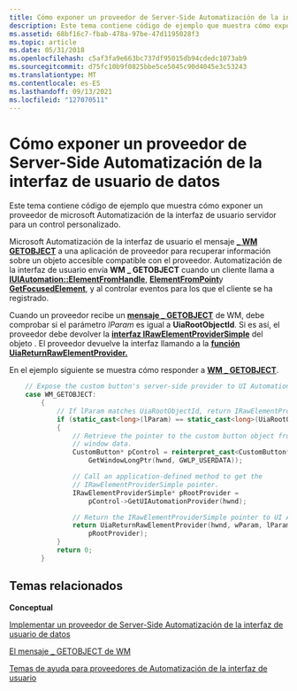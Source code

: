 ```yaml
---
title: Cómo exponer un proveedor de Server-Side Automatización de la interfaz de usuario de datos
description: Este tema contiene código de ejemplo que muestra cómo exponer un proveedor de microsoft Automatización de la interfaz de usuario servidor para un control personalizado.
ms.assetid: 68bf16c7-fbab-478a-97be-47d1195028f3
ms.topic: article
ms.date: 05/31/2018
ms.openlocfilehash: c5af3fa9e663bc737df95015db94cdedc1073ab9
ms.sourcegitcommit: d75fc10b9f0825bbe5ce5045c90d4045e3c53243
ms.translationtype: MT
ms.contentlocale: es-ES
ms.lasthandoff: 09/13/2021
ms.locfileid: "127070511"
---
```

# <a name="how-to-expose-a-server-side-ui-automation-provider"></a>Cómo exponer un proveedor de Server-Side Automatización de la interfaz de usuario de datos

Este tema contiene código de ejemplo que muestra cómo exponer un proveedor de microsoft Automatización de la interfaz de usuario servidor para un control personalizado.

Microsoft Automatización de la interfaz de usuario el mensaje [**\_ WM GETOBJECT**](wm-getobject.md) a una aplicación de proveedor para recuperar información sobre un objeto accesible compatible con el proveedor. Automatización de la interfaz de usuario envía **WM \_ GETOBJECT** cuando un cliente llama a [**IUIAutomation::ElementFromHandle**](/windows/desktop/api/UIAutomationClient/nf-uiautomationclient-iuiautomation-elementfromhandle), [**ElementFromPoint**](/windows/desktop/api/UIAutomationClient/nf-uiautomationclient-iuiautomation-elementfrompoint)y [**GetFocusedElement**](/windows/desktop/api/UIAutomationClient/nf-uiautomationclient-iuiautomation-getfocusedelement), y al controlar eventos para los que el cliente se ha registrado.

Cuando un proveedor recibe un [**mensaje \_ GETOBJECT**](wm-getobject.md) de WM, debe comprobar si el parámetro *lParam* es igual a **UiaRootObjectId**. Si es así, el proveedor debe devolver la [**interfaz IRawElementProviderSimple**](/windows/desktop/api/UIAutomationCore/nn-uiautomationcore-irawelementprovidersimple) del objeto . El proveedor devuelve la interfaz llamando a la [**función UiaReturnRawElementProvider.**](/windows/desktop/api/UIAutomationCoreApi/nf-uiautomationcoreapi-uiareturnrawelementprovider)

En el ejemplo siguiente se muestra cómo responder a [**WM \_ GETOBJECT**](wm-getobject.md).


```C++
    // Expose the custom button's server-side provider to UI Automation.
    case WM_GETOBJECT:
        {
            // If lParam matches UiaRootObjectId, return IRawElementProviderSimple.
            if (static_cast<long>(lParam) == static_cast<long>(UiaRootObjectId))
            {
                // Retrieve the pointer to the custom button object from the
                // window data.
                CustomButton* pControl = reinterpret_cast<CustomButton*>(
                    GetWindowLongPtr(hwnd, GWLP_USERDATA));

                // Call an application-defined method to get the
                // IRawElementProviderSimple pointer.
                IRawElementProviderSimple* pRootProvider = 
                    pControl->GetUIAutomationProvider(hwnd);

                // Return the IRawElementProviderSimple pointer to UI Automation.
                return UiaReturnRawElementProvider(hwnd, wParam, lParam, 
                    pRootProvider);
            }
            return 0;
        }
```



## <a name="related-topics"></a>Temas relacionados

<dl> <dt>

**Conceptual**
</dt> <dt>

[Implementar un proveedor de Server-Side Automatización de la interfaz de usuario de datos](uiauto-serversideprovider.md)
</dt> <dt>

[El mensaje \_ GETOBJECT de WM](the-wm-getobject-message.md)
</dt> <dt>

[Temas de ayuda para proveedores de Automatización de la interfaz de usuario](uiauto-howto-topics-for-uiautomation-providers.md)
</dt> </dl>

 

 





